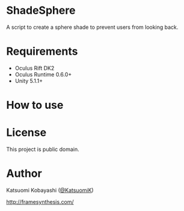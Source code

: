ShadeSphere
===========
A script to create a sphere shade to prevent users from looking back.

# Requirements

- Oculus Rift DK2
- Oculus Runtime 0.6.0+
- Unity 5.1.1+

# How to use

# License

This project is public domain.

# Author

Katsuomi Kobayashi ([@KatsuomiK](https://twitter.com/KatsuomiK))

http://framesynthesis.com/

